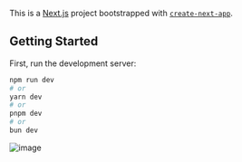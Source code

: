 This is a [Next.js](https://nextjs.org/) project bootstrapped with [`create-next-app`](https://github.com/vercel/next.js/tree/canary/packages/create-next-app).

## Getting Started

First, run the development server:

```bash
npm run dev
# or
yarn dev
# or
pnpm dev
# or
bun dev
```
![image](https://github.com/alvarosantoscwb/cars-app/assets/78945827/37737233-9b03-4e78-9ad0-3c1380a60593)

